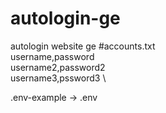 # autologin-ge
 autologin website ge
#accounts.txt \
username,password \
username2,password2 \
username3,pssword3 \


.env-example -> .env

